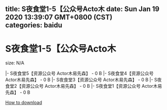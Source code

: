 
title: S夜食堂1-5【公众号Acto木
date: Sun Jan 19 2020 13:39:07 GMT+0800 (CST)    
categories: baidu
---

# S夜食堂1-5【公众号Acto木
size: N/A
 
 
|- S夜食堂5【资源公众号  Actor木易先森】 - 0 B
|- S夜食堂4【资源公众号 Actor木易先森】 - 0 B
|- S夜食堂3【资源公众号 Actor木易先森】 - 0 B
|- S夜食堂2【资源公众号 Actor木易先森】 - 0 B
|- S夜食堂1【资源公众号 Actor木易先森】 - 0 B

[How to download](https://bpcam.bemobtrk.com/go/2ceec3aa-1ca2-46d6-b9ff-aaa5c184517c?jno=4642)